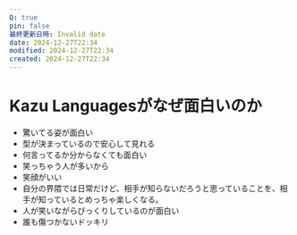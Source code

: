 ```yaml
---
Q: true
pin: false
最終更新日時: Invalid date
date: 2024-12-27T22:34
modified: 2024-12-27T22:34
created: 2024-12-27T22:34
---
```

# Kazu Languagesがなぜ面白いのか

- 驚いてる姿が面白い
- 型が決まっているので安心して見れる
- 何言ってるか分からなくても面白い
- 笑っちゃう人が多いから
- 笑顔がいい
- 自分の界隈では日常だけど、相手が知らないだろうと思っていることを、相手が知っているとめっちゃ楽しくなる。
- 人が笑いながらびっくりしているのが面白い
- 誰も傷つかないドッキリ